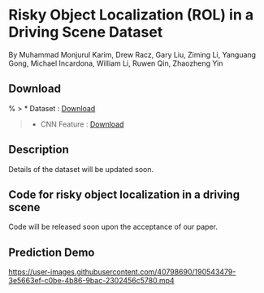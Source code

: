 # Risky Object Localization (ROL) in a Driving Scene Dataset

By Muhammad Monjurul Karim, Drew Racz, Gary Liu, Ziming Li, Yanguang Gong, Michael Incardona, William Li, Ruwen Qin, Zhaozheng Yin

## Download
% > * Dataset : [Download](https://drive.google.com/drive/folders/164J2F4aI4DpZEEgIUZlvabOMVxWxP2O9?usp=sharing)  
> * CNN Feature : [Download](https://drive.google.com/drive/folders/1RY5IbqBS4sBhlWdoya6AEp3RIrRu_G48?usp=sharing)

## Description
Details of the dataset will be updated soon.

## Code for risky object localization in a driving scene
Code will be released soon upon the acceptance of our paper.

## Prediction Demo
https://user-images.githubusercontent.com/40798690/190543479-3e5663ef-c0be-4b86-9bac-2302456c5780.mp4

